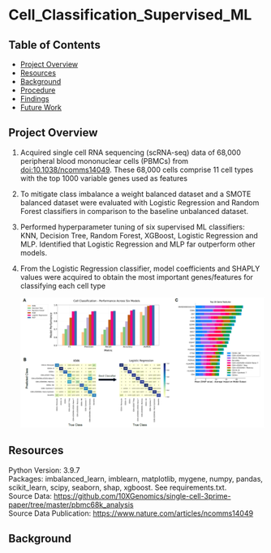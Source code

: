 # Cell_Classification_Supervised_ML

## Table of Contents
* [Project Overview](#Project-Overview)
* [Resources](#Resources)
* [Background](#Background)
* [Procedure](#Procedure)
* [Findings](#Findings)
* [Future Work](#Future-Work)

## Project Overview

1. Acquired single cell RNA sequencing (scRNA-seq) data of 68,000 peripheral blood mononuclear cells (PBMCs) from [doi:10.1038/ncomms14049](https://www.nature.com/articles/ncomms14049). These 68,000 cells comprise 11 cell types with the top 1000 variable genes used as features
2. To mitigate class imbalance a weight balanced dataset and a SMOTE balanced dataset were evaluated with Logistic Regression and Random Forest classifiers in comparison to the baseline unbalanced dataset.  
3. Performed hyperparameter tuning of six supervised ML classifiers: KNN, Decision Tree, Random Forest, XGBoost, Logistic Regression and MLP. Identified that Logistic Regression and MLP far outperform other models. 
4. From the Logistic Regression classifier, model coefficients and SHAPLY values were acquired to obtain the most important genes/features for classifying each cell type

   ![alt text](https://github.com/MSlobody/Cell_Classification_Supervised_ML/blob/main/Data/project_overview.PNG)
   
## Resources
Python Version: 3.9.7\
Packages: imbalanced_learn, imblearn, matplotlib, mygene, numpy, pandas, scikit_learn, scipy, seaborn, shap, xgboost. See requirements.txt.\
Source Data: https://github.com/10XGenomics/single-cell-3prime-paper/tree/master/pbmc68k_analysis  \
Source Data Publication: https://www.nature.com/articles/ncomms14049 

## Background
